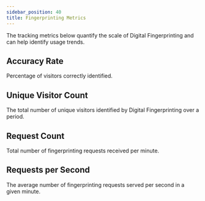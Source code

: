 ```yaml
---
sidebar_position: 40
title: Fingerprinting Metrics
---
```


The tracking metrics below quantify the scale of Digital Fingerprinting and can help identify usage trends.

## Accuracy Rate

Percentage of visitors correctly identified.

## Unique Visitor Count

The total number of unique visitors identified by Digital Fingerprinting over a period.

## Request Count

Total number of fingerprinting requests received per minute.

## Requests per Second

The average number of fingerprinting requests served per second in a given minute.
